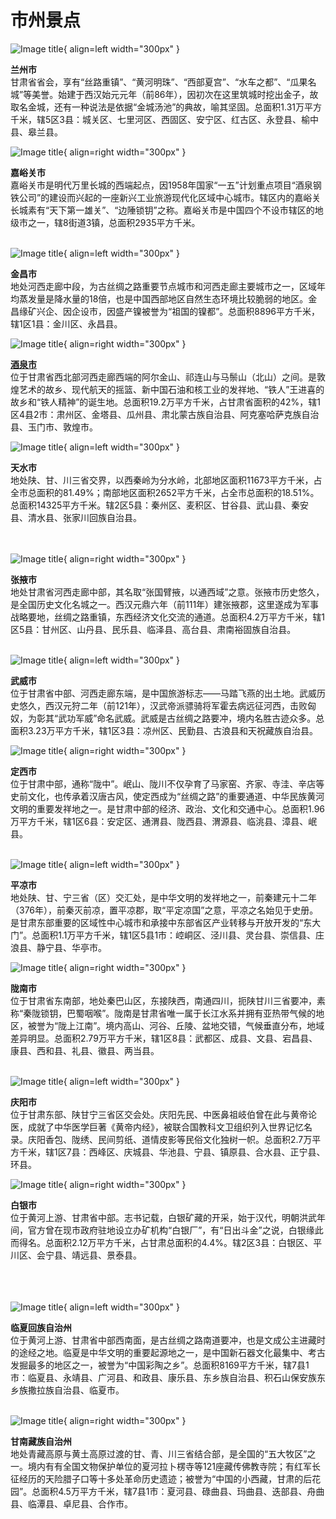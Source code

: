 # 市州景点

![Image title](../images/Lanzhou.jpg/){ align=left width="300px" }

**兰州市**<br/>
甘肃省省会，享有“丝路重镇”、“黄河明珠”、“西部夏宫”、“水车之都”、“瓜果名城”等美誉。始建于西汉始元元年（前86年），因初次在这里筑城时挖出金子，故取名金城，还有一种说法是依据“金城汤池”的典故，喻其坚固。总面积1.31万平方千米，辖5区3县：城关区、七里河区、西固区、安宁区、红古区、永登县、榆中县、皋兰县。



![Image title](../images/Jiayuguan.jpg/){ align=right width="300px" }

**嘉峪关市**<br/>
嘉峪关市是明代万里长城的西端起点，因1958年国家“一五”计划重点项目“酒泉钢铁公司”的建设而兴起的一座新兴工业旅游现代化区域中心城市。辖区内的嘉峪关长城素有“天下第一雄关”、“边陲锁钥”之称。嘉峪关市是中国四个不设市辖区的地级市之一，辖8街道3镇，总面积2935平方千米。<br/><br/>


![Image title](../images/Jinchang.jpg/){ align=left width="300px" }

**金昌市**<br/>
地处河西走廊中段，为古丝绸之路重要节点城市和河西走廊主要城市之一，区域年均蒸发量是降水量的18倍，也是中国西部地区自然生态环境比较脆弱的地区。金昌缘矿兴企、因企设市，因盛产镍被誉为“祖国的镍都”。总面积8896平方千米，辖1区1县：金川区、永昌县。


![Image title](../images/Jiuquan.jpg/){ align=right width="300px" }

<a href="Jiuquan"> **酒泉市** <br/></a>
位于甘肃省西北部河西走廊西端的阿尔金山、祁连山与马鬃山（北山）之间。是敦煌艺术的故乡、现代航天的摇篮、新中国石油和核工业的发祥地、“铁人”王进喜的故乡和“铁人精神”的诞生地。总面积19.2万平方千米，占甘肃省面积的42%，辖1区4县2市：肃州区、金塔县、瓜州县、肃北蒙古族自治县、阿克塞哈萨克族自治县、玉门市、敦煌市。


![Image title](../images/Tianshui.jpg/){ align=left width="300px" }

**天水市**<br/>
地处陕、甘、川三省交界，以西秦岭为分水岭，北部地区面积11673平方千米，占全市总面积的81.49%；南部地区面积2652平方千米，占全市总面积的18.51%。总面积14325平方千米。辖2区5县：秦州区、麦积区、甘谷县、武山县、秦安县、清水县、张家川回族自治县。<br/><br/><br/>


![Image title](../images/Zhangye.jpg/){ align=right width="300px" }

**张掖市**<br/>
地处甘肃省河西走廊中部，其名取“张国臂掖，以通西域”之意。张掖市历史悠久，是全国历史文化名城之一。西汉元鼎六年（前111年）建张掖郡，这里遂成为军事战略要地，丝绸之路重镇，东西经济文化交流的通道。总面积4.2万平方千米，辖1区5县：甘州区、山丹县、民乐县、临泽县、高台县、肃南裕固族自治县。<br/><br/>


![Image title](../images/Wuwei.jpg/){ align=left width="300px" }

**武威市**<br/>
位于甘肃省中部、河西走廊东端，是中国旅游标志——马踏飞燕的出土地。武威历史悠久，西汉元狩二年（前121年），汉武帝派骠骑将军霍去病远征河西，击败匈奴，为彰其“武功军威”命名武威。武威是古丝绸之路要冲，境内名胜古迹众多。总面积3.23万平方千米，辖1区3县：凉州区、民勤县、古浪县和天祝藏族自治县。


![Image title](../images/Dingxi.jpg/){ align=right width="300px" }

**定西市**<br/>
位于甘肃中部，通称“陇中”。岷山、陇川不仅孕育了马家窑、齐家、寺洼、辛店等史前文化，也传承着汉唐古风，使定西成为“丝绸之路”的重要通道、中华民族黄河文明的重要发祥地之一。是甘肃中部的经济、政治、文化和交通中心。总面积1.96万平方千米，辖1区6县：安定区、通渭县、陇西县、渭源县、临洮县、漳县、岷县。<br/><br/>


![Image title](../images/Pingliang.jpg/){ align=left width="300px" }

**平凉市**<br/>
地处陕、甘、宁三省（区）交汇处，是中华文明的发祥地之一，前秦建元十二年（376年），前秦灭前凉，置平凉郡，取“平定凉国”之意，平凉之名始见于史册。是甘肃东部重要的区域性中心城市和承接中东部省区产业转移与开放开发的“东大门”。总面积1.1万平方千米，辖1区5县1市：崆峒区、泾川县、灵台县、崇信县、庄浪县、静宁县、华亭市。


![Image title](../images/Longnan.jpg/){ align=right width="300px" }

**陇南市**<br/>
位于甘肃省东南部，地处秦巴山区，东接陕西，南通四川，扼陕甘川三省要冲，素称“秦陇锁钥，巴蜀咽喉”。陇南是甘肃省唯一属于长江水系并拥有亚热带气候的地区，被誉为“陇上江南”。境内高山、河谷、丘陵、盆地交错，气候垂直分布，地域差异明显。总面积2.79万平方千米，辖1区8县：武都区、成县、文县、宕昌县、康县、西和县、礼县、徽县、两当县。<br/><br/>


![Image title](../images/Qingyang.jpg/){ align=left width="300px" }

**庆阳市**<br/>
位于甘肃东部、陕甘宁三省区交会处。庆阳先民、中医鼻祖岐伯曾在此与黄帝论医，成就了中华医学巨著《黄帝内经》，被联合国教科文卫组织列入世界记忆名录。庆阳香包、陇绣、民间剪纸、道情皮影等民俗文化独树一帜。总面积2.7万平方千米，辖1区7县：西峰区、庆城县、华池县、宁县、镇原县、合水县、正宁县、环县。


![Image title](../images/Baiyin.jpg/){ align=right width="300px" }

**白银市**<br/>
位于黄河上游、甘肃省中部。志书记载，白银矿藏的开采，始于汉代，明朝洪武年间，官方曾在现市政府驻地设立办矿机构“白银厂”，有“日出斗金”之说，白银缘此而得名。总面积2.12万平方千米，占甘肃总面积的4.4%。辖2区3县：白银区、平川区、会宁县、靖远县、景泰县。<br/><br/><br/><br/>


![Image title](../images/Linxia.jpg/){ align=left width="300px" }

**临夏回族自治州**<br/>
位于黄河上游、甘肃省中部西南面，是古丝绸之路南道要冲，也是文成公主进藏时的途经之地。临夏是中华文明的重要起源地之一，是中国新石器文化最集中、考古发掘最多的地区之一，被誉为“中国彩陶之乡”。总面积8169平方千米，辖7县1市：临夏县、永靖县、广河县、和政县、康乐县、东乡族自治县、积石山保安族东乡族撒拉族自治县、临夏市。<br/><br/>


![Image title](../images/Gannan.jpg/){ align=right width="300px" }

**甘南藏族自治州**<br/>
地处青藏高原与黄土高原过渡的甘、青、川三省结合部，是全国的“五大牧区”之一。境内有有全国文物保护单位的夏河拉卜楞寺等121座藏传佛教寺院；有红军长征经历的天险腊子口等十多处革命历史遗迹；被誉为“中国的小西藏，甘肃的后花园”。总面积4.5万平方千米，辖7县1市：夏河县、碌曲县、玛曲县、迭部县、舟曲县、临潭县、卓尼县、合作市。

